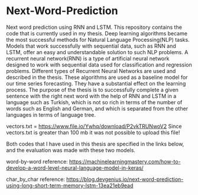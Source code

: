 # Next-Word-Prediction
Next word prediction using RNN and LSTM. This repository contains the code that is currently used in my thesis.
Deep learning algorithms became the most successful methods for Natural Language Processing(NLP) tasks. Models that work successfully with sequential data, such as
RNN and LSTM, offer an easy and understandable solution to such NLP problems. A recurrent neural network(RNN) is a type of artificial neural network designed to work with sequential data used for classification and regression problems. Different types of Recurrent Neural Networks are used and described in the thesis. These algorithms are used as a baseline model for our time series forecasting. They have a substantial effect on the learning process. The purpose of the thesis is to successfully complete a given sentence with the right next word with the help of RNN and LSTM in a language such as Turkish, which is not so rich in terms of the number of words such as English and German, and which is separated from the other languages in terms of language tree.

vectors.txt = https://www.file.io/Ywhq/download/P2vkTRUNwoV2
Since vectors.txt is greater than 100 mb it was not possible to upload this file!

Both codes that I have used in this thesis are specified in the links below, and the evaluation was made with these two models.

word-by-word reference: https://machinelearningmastery.com/how-to-develop-a-word-level-neural-language-model-in-keras/

char_by_char reference: https://blog.devgenius.io/next-word-prediction-using-long-short-term-memory-lstm-13ea21eb9ead
